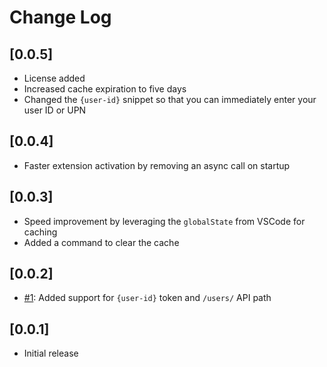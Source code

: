 # Change Log

## [0.0.5]

- License added
- Increased cache expiration to five days
- Changed the `{user-id}` snippet so that you can immediately enter your user ID or UPN

## [0.0.4]

- Faster extension activation by removing an async call on startup

## [0.0.3]

- Speed improvement by leveraging the `globalState` from VSCode for caching
- Added a command to clear the cache

## [0.0.2]

- [#1](https://github.com/estruyf/vscode-msgraph-autocomplete/issues/1): Added support for `{user-id}` token and `/users/` API path

## [0.0.1]

- Initial release